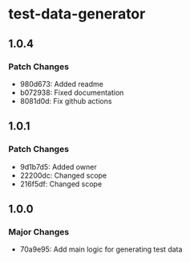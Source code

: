 # test-data-generator

## 1.0.4

### Patch Changes

- 980d673: Added readme
- b072938: Fixed documentation
- 8081d0d: Fix github actions

## 1.0.1

### Patch Changes

- 9d1b7d5: Added owner
- 22200dc: Changed scope
- 216f5df: Changed scope

## 1.0.0

### Major Changes

- 70a9e95: Add main logic for generating test data
